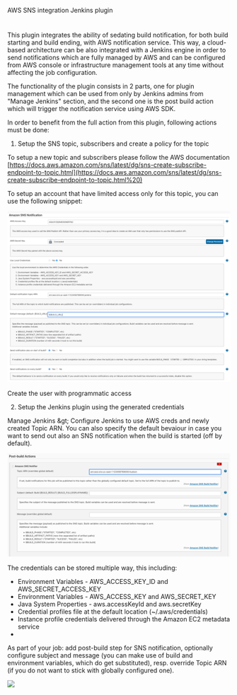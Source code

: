 AWS SNS integration Jenkins plugin

#

This plugin integrates the ability of sedating build notification, for both build starting and build ending, with AWS notification service. This way, a cloud-based architecture can be also integrated with a Jenkins engine in order to send notifications which are fully managed by AWS and can be configured from AWS console or infrastructure management tools at any time without affecting the job configuration.

The functionality of the plugin consists in 2 parts, one for plugin management which can be used from only by Jenkins admins from &quot;Manage Jenkins&quot; section, and the second one is the post build action which will trigger the notification service using AWS SDK.

In order to benefit from the full action from this plugin, following actions must be done:

1. Setup the SNS topic, subscribers and create a policy for the topic

To setup a new topic and subscribers please follow the AWS documentation [https://docs.aws.amazon.com/sns/latest/dg/sns-create-subscribe-endpoint-to-topic.html](https://docs.aws.amazon.com/sns/latest/dg/sns-create-subscribe-endpoint-to-topic.html%20)

To setup an account that have limited access only for this topic, you can use the following snippet:

![image](documentation/images/snsnotify-global-config.png)

Create the user with programmatic access 

2. Setup the Jenkins plugin using the generated credentials

Manage Jenkins \&gt; Configure Jenkins to use AWS creds and newly created Topic ARN. You can also specify the default bevaiour in case you want to send out also an SNS notification when the build is started (off by default).

![image](documentation/images/snsnotify-post-build-config.png)

The credentials can be stored multiple way, this including:

- Environment Variables - AWS\_ACCESS\_KEY\_ID and AWS\_SECRET\_ACCESS\_KEY
- Environment Variables - AWS\_ACCESS\_KEY and AWS\_SECRET\_KEY
- Java System Properties - aws.accessKeyId and aws.secretKey
- Credential profiles file at the default location (~/.aws/credentials)
- Instance profile credentials delivered through the Amazon EC2 metadata service
-

As part of your job: add post-build step for SNS notification, optionally configure subject and message (you can make use of build and environment variables, which do get substituted), resp. override Topic ARN (if you do not want to stick with globally configured one).

![](RackMultipart20220603-1-di6859_html_dc77b38ea4fcadd.png)